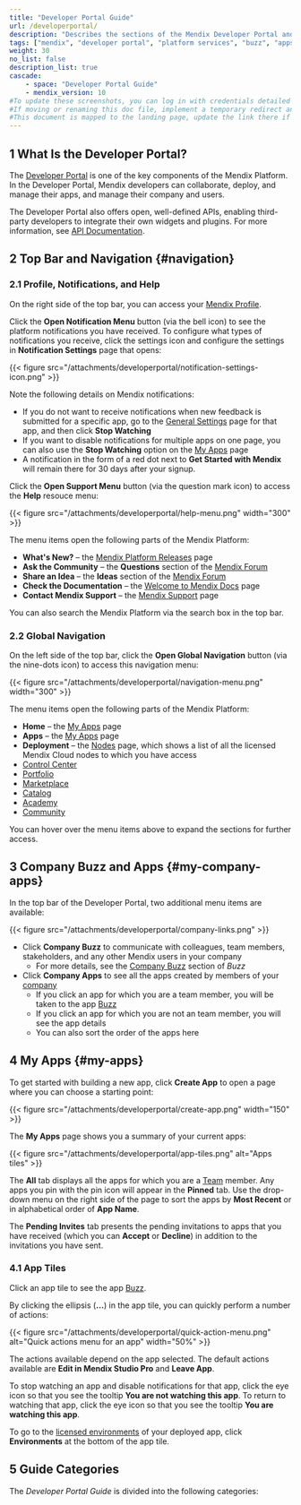 ```yaml
---
title: "Developer Portal Guide"
url: /developerportal/
description: "Describes the sections of the Mendix Developer Portal and links to more detailed documents in the guide."
tags: ["mendix", "developer portal", "platform services", "buzz", "apps", "community", "marketplace", "academy", "forum", "docs", "documentation"]
weight: 30
no_list: false
description_list: true
cascade:
    - space: "Developer Portal Guide"
    - mendix_version: 10
#To update these screenshots, you can log in with credentials detailed in How to Update Screenshots Using Team Apps.
#If moving or renaming this doc file, implement a temporary redirect and let the respective team know they should update the URL in the product. See Mapping to Products for more details.
#This document is mapped to the landing page, update the link there if renaming or moving the doc file.
---
```


## 1 What Is the Developer Portal?

The [Developer Portal](http://sprintr.home.mendix.com) is one of the key components of the Mendix Platform. In the Developer Portal, Mendix developers can collaborate, deploy, and manage their apps, and manage their company and users. 

The Developer Portal also offers open, well-defined APIs, enabling third-party developers to integrate their own widgets and plugins. For more information, see [API Documentation](/apidocs-mxsdk/apidocs/).

## 2 Top Bar and Navigation {#navigation}

### 2.1 Profile, Notifications, and Help

On the right side of the top bar, you can access your [Mendix Profile](/developerportal/community-tools/mendix-profile/).

Click the **Open Notification Menu** button (via the bell icon) to see the platform notifications you have received. To configure what types of notifications you receive, click the settings icon and configure the settings in **Notification Settings** page that opens:

{{< figure src="/attachments/developerportal/notification-settings-icon.png" >}}

Note the following details on Mendix notifications:

* If you do not want to receive notifications when new feedback is submitted for a specific app, go to the [General Settings](/developerportal/collaborate/general-settings/) page for that app, and then click **Stop Watching**
* If you want to disable notifications for multiple apps on one page, you can also use the **Stop Watching** option on the [My Apps](#my-apps) page
* A notification in the form of a red dot next to **Get Started with Mendix** will remain there for 30 days after your signup.

Click the **Open Support Menu** button (via the question mark icon) to access the **Help** resouce menu:

{{< figure src="/attachments/developerportal/help-menu.png" width="300" >}}

The menu items open the following parts of the Mendix Platform:

* **What's New?** – the [Mendix Platform Releases](https://www.mendix.com/releases/) page
* **Ask the Community** – the **Questions** section of the [Mendix Forum](/developerportal/community-tools/mendix-forum/#questions-tab)
* **Share an Idea** – the **Ideas** section of the [Mendix Forum](/developerportal/community-tools/mendix-forum/#ideas-tab)
* **Check the Documentation** – the [Welcome to Mendix Docs](/) page
* **Contact Mendix Support** – the [Mendix Support](https://support.mendix.com/hc/en-us) page

You can also search the Mendix Platform via the search box in the top bar.

### 2.2 Global Navigation

On the left side of the top bar, click the **Open Global Navigation** button (via the nine-dots icon) to access this navigation menu:

{{< figure src="/attachments/developerportal/navigation-menu.png" width="300" >}}

The menu items open the following parts of the Mendix Platform:

* **Home** – the [My Apps](/developerportal/#my-apps) page
* **Apps** – the [My Apps](/developerportal/#my-apps) page
* **Deployment**  – the [Nodes](/developerportal/deploy/node-permissions/) page, which shows a list of all the licensed Mendix Cloud nodes to which you have access
* [Control Center](/developerportal/control-center/)
* [Portfolio](/developerportal/portfolio-management/)
* [Marketplace](/appstore/)
* [Catalog](/catalog/)
* [Academy](https://academy.mendix.com/link/home)
* [Community](/developerportal/community-tools/)

You can hover over the menu items above to expand the sections for further access.

## 3 Company Buzz and Apps {#my-company-apps}

In the top bar of the Developer Portal, two additional menu items are available: 

{{< figure src="/attachments/developerportal/company-links.png" >}}

* Click **Company Buzz** to communicate with colleagues, team members, stakeholders, and any other Mendix users in your company
    * For more details, see the [Company Buzz](/developerportal/general/buzz/#company-buzz) section of *Buzz*
* Click **Company Apps** to see all the apps created by members of your [company](/developerportal/control-center/#company)
    * If you click an app for which you are a team member, you will be taken to the app [Buzz](/developerportal/general/buzz/#app-buzz)
    * If you click an app for which you are not an team member, you will see the app details
    * You can also sort the order of the apps here

## 4 My Apps {#my-apps}

To get started with building a new app, click **Create App** to open a page where you can choose a starting point:

{{< figure src="/attachments/developerportal/create-app.png" width="150" >}}

The **My Apps** page shows you a summary of your current apps:

{{< figure src="/attachments/developerportal/app-tiles.png" alt="Apps tiles" >}}

The **All** tab displays all the apps for which you are a [Team](/developerportal/general/team/) member. Any apps you pin with the pin icon will appear in the **Pinned** tab. Use the drop-down menu on the right side of the page to sort the apps by **Most Recent** or in alphabetical order of **App Name**.

The **Pending Invites** tab presents the pending invitations to apps that you have received (which you can **Accept** or **Decline**) in addition to the invitations you have sent. 

### 4.1 App Tiles

Click an app tile to see the app [Buzz](/developerportal/general/buzz/#app-buzz).

By clicking the ellipsis (**…**) in the app tile, you can quickly perform a number of actions:

{{< figure src="/attachments/developerportal/quick-action-menu.png" alt="Quick actions menu for an app" width="50%" >}}

The actions available depend on the app selected. The default actions available are **Edit in Mendix Studio Pro** and **Leave App**.

To stop watching an app and disable notifications for that app, click the eye icon so that you see the tooltip **You are not watching this app**. To return to watching that app, click the eye icon so that you see the tooltip **You are watching this app**.

To go to the [licensed environments](/developerportal/deploy/environments/) of your deployed app, click **Environments** at the bottom of the app tile.

## 5 Guide Categories

The *Developer Portal Guide* is divided into the following categories:
